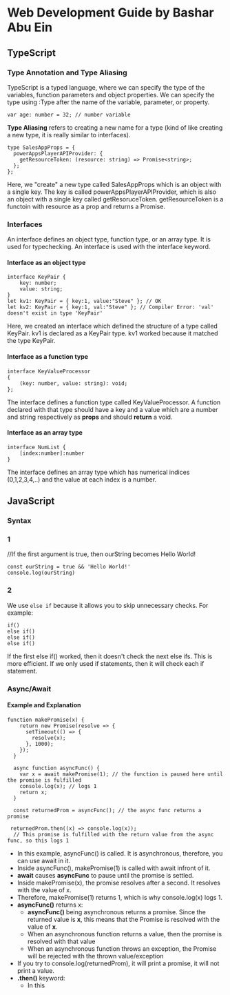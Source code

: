 # Web Development Guide by Bashar Abu Ein

## TypeScript
### Type Annotation and Type Aliasing
TypeScript is a typed language, where we can specify the type of the variables, function parameters and object properties.
We can specify the type using :Type after the name of the variable, parameter, or property. 

```var age: number = 32; // number variable```

**Type Aliasing** refers to creating a new name for a type (kind of like creating a new type, it is really similar to interfaces). 

```
type SalesAppProps = {
  powerAppsPlayerAPIProvider: {
    getResourceToken: (resource: string) => Promise<string>;
  };
}; 
```
Here, we "create" a new type called SalesAppProps which is an object with a single key. The key is called powerAppsPlayerAPIProvider, which is also an object with a single key called getResoruceToken. getResourceToken is a functoin with resource as a prop and returns a Promise. 

### Interfaces
An interface defines an object type, function type, or an array type. It is used for typechecking. An interface is used with the interface keyword. 

#### Interface as an object type
```
interface KeyPair {
    key: number;
    value: string;
}
let kv1: KeyPair = { key:1, value:"Steve" }; // OK
let kv2: KeyPair = { key:1, val:"Steve" }; // Compiler Error: 'val' doesn't exist in type 'KeyPair'
```
Here, we created an interface which defined the structure of a type called KeyPair. kv1 is declared as a KeyPair type. kv1 worked because it matched the type KeyPair. 


#### Interface as a function type
```
interface KeyValueProcessor
{
    (key: number, value: string): void;
};
```
The interface defines a function type called KeyValueProcessor. A function declared with that type should have a key and a value which are a number and string respectively as **props** and should **return** a void.

#### Interface as an array type

```
interface NumList {
    [index:number]:number
}
```
The interface defines an array type which has numerical indices (0,1,2,3,4,..) and the value at each index is a number. 

## JavaScript

### Syntax

### 1
//If the first argument is true, then ourString becomes Hello World!
```
const ourString = true && 'Hello World!'
console.log(ourString)
```
### 2
We use ```else if``` because it allows you to skip unnecessary checks. For example:
```
if()
else if()
else if()
else if()
```
If the first else if() worked, then it doesn't check the next else ifs. This is more efficient. If we only used if statements, then it will check each if statement. 

### Async/Await
#### Example and Explanation 
```
function makePromise(x) { 
    return new Promise(resolve => {
      setTimeout(() => {
        resolve(x);
      }, 1000);
    });
  }
  
  async function asyncFunc() {
    var x = await makePromise(1); // the function is paused here until the promise is fulfilled
    console.log(x); // logs 1
    return x;
  }
  
  const returnedProm = asyncFunc(); // the async func returns a promise

 returnedProm.then((x) => console.log(x));
  // This promise is fulfilled with the return value from the async func, so this logs 1
 ```
- In this example, asyncFunc() is called. It is asynchronous, therefore, you can use await in it.
- Inside asyncFunc(), makePromise(1) is called with await infront of it. 
- **await** causes **asyncFunc** to pause until the promise is settled.
- Inside makePromise(x), the promise resolves after a second. It resolves with the value of x. 
- Therefore, makePromise(1) returns 1, which is why console.log(x) logs 1. 
- **asyncFunc()** returns x:
  - **asyncFunc()** being asynchronous returns a promise. Since the returned value is **x**, this means that the Promise is resolved with the value of **x**. 
  - When an asynchronous function returns a value, then the promise is resolved with that value
  - When an asynchronous function throws an exception, the Promise will be rejected with the thrown value/exception
- If you try to console.log(returnedProm), it will print a promise, it will not print a value.  
- **.then()** keyword:
  - In this

